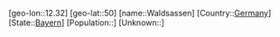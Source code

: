 ﻿---
location: [50,12.32]
type: City
tags:
- geo/City


SpocWebEntityId: 35417
isDeleted: false
confidential: public

---
[geo-lon::12.32]
[geo-lat::50]
[name::Waldsassen]
[Country::[Germany](geo/Continent/Europe/Germany.md)]
[State::[Bayern](geo/Continent/Europe/Germany/Bayern.md)]
[Population::]
[Unknown::]

